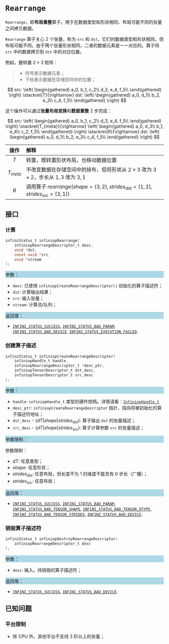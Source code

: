 
# `Rearrange`

`Rearrange`，即**布局重整**算子。用于在数据类型和形状相同、布局可能不同的张量之间拷贝数据。

`Rearrange` 算子关心 2 个张量，称为 `src` 和 `dst`，它们的数据类型和形状相同，但布局可能不同。由于两个张量形状相同，二者的数据元素是一一对应的。算子将 `src` 中的数据拷贝到 `dst` 中的对应位置。

例如，要转置 $2 \times 3$ 矩阵：

> - 符号表示数据元素；
> - 下标表示数据在存储空间中的位置；

$$
src:
\left(
    \begin{gathered}
    a_0, b_1, c_2\\
    d_3, e_4, f_5\\
    \end{gathered}
\right)
\stackrel{T}{\rightarrow}
dst:
\left(
    \begin{gathered}
    a_0, d_1\\
    b_2, e_3\\
    c_4, f_5\\
    \end{gathered}
\right)
$$

这个操作可以通过**张量布局变换**和**数据重整** 2 步完成：

$$
src:
\left(
    \begin{gathered}
    a_0, b_1, c_2\\
    d_3, e_4, f_5\\
    \end{gathered}
\right)
\stackrel{T_{meta}}{\rightarrow}
\left(
    \begin{gathered}
    a_0, d_3\\
    b_1, e_4\\
    c_2, f_5\\
    \end{gathered}
\right)
\stackrel{R}{\rightarrow}
dst:
\left(
    \begin{gathered}
    a_0, d_1\\
    b_2, e_3\\
    c_4, f_5\\
    \end{gathered}
\right)
$$

| 操作 | 解释
|:-:|:-
| $T$ | 转置，既转置形状布局，也移动数据位置
| $T_{meta}$ | 不改变数据在存储空间中的排布，但将形状从 $2 \times 3$ 改为 $3 \times 2$，步长从 $1,3$ 改为 $3,1$
| $R$ | 调用算子 $rearrange(shape=(3,2), strides_{dst}=(1,2),strides_{src}=(3,1))$

## 接口

### 计算

```c
infiniStatus_t infiniopRearrange(
    infiniopRearrangeDescriptor_t desc,
    void *dst,
    const void *src,
    void *stream
);
```

<div style="background-color: lightblue; padding: 1px;"> 参数： </div>

- `desc`:
  已使用 `infiniopCreateRearrangeDescriptor()` 初始化的算子描述符；
- `dst`:
  计算输出结果；
- `src`:
  输入张量；
- `stream`:
  计算流/队列；

<div style="background-color: lightblue; padding: 1px;">  返回值：</div>

- [`INFINI_STATUS_SUCCESS`], [`INFINI_STATUS_BAD_PARAM`], [`INFINI_STATUS_BAD_DEVICE`], [`INFINI_STATUS_EXECUTION_FAILED`].

### 创建算子描述

```c
infiniStatus_t infiniopCreateRearrangeDescriptor(
    infiniopHandle_t handle,
    infiniopRearrangeDescriptor_t *desc_ptr,
    infiniopTensorDescriptor_t dst_desc,
    infiniopTensorDescriptor_t src_desc
);
```

<div style="background-color: lightblue; padding: 1px;"> 参数：</div>

- `handle`:
  `infiniopHandle_t` 类型的硬件控柄。详情请看：[`InfiniopHandle_t`]
- `desc_ptr`:
  `infiniopCreateRearrangeDescriptor` 指针，指向将被初始化的算子描述符地址；
- `dst_desc` - $\{ dT | shape | strides_{dst} \}$:
  算子输出 `dst` 的张量描述；
- `src_desc` - $\{ dT | shape | strides_{src} \}$:
  算子计算参数 `src` 的张量描述；

<div style="background-color: lightblue; padding: 1px;"> 参数限制：</div>

参数限制：

- $dT$: 任意类型；
- $shape$: 任意形状；
- $strides_{dst}$: 任意布局，但长度不为 1 的维度不能含有 0 步长（广播）；
- $strides_{src}$: 任意布局；

<div style="background-color: lightblue; padding: 1px;"> 返回值：</div>

- [`INFINI_STATUS_SUCCESS`], [`INFINI_STATUS_BAD_PARAM`], [`INFINI_STATUS_BAD_TENSOR_SHAPE`], [`INFINI_STATUS_BAD_TENSOR_DTYPE`], [`INFINI_STATUS_BAD_TENSOR_STRIDES`], [`INFINI_STATUS_BAD_DEVICE`].

### 销毁算子描述符

```c
infiniStatus_t infiniopDestroyRearrangeDescriptor(
    infiniopRearrangeDescriptor_t desc
);
```

<div style="background-color: lightblue; padding: 1px;"> 参数： </div>

- `desc`:
  输入。待销毁的算子描述符；

<div style="background-color: lightblue; padding: 1px;"> 返回值： </div>

- [`INFINI_STATUS_SUCCESS`], [`INFINI_STATUS_BAD_DEVICE`].

## 已知问题

### 平台限制

- 除 CPU 外，其他平台不支持 3 阶以上的张量；

[`InfiniopHandle_t`]:/

[`INFINI_STATUS_SUCCESS`]:/
[`INFINI_STATUS_BAD_PARAM`]:/
[`INFINI_STATUS_BAD_DEVICE`]:/
[`INFINI_STATUS_EXECUTION_FAILED`]:/
[`INFINI_STATUS_BAD_TENSOR_SHAPE`]:/
[`INFINI_STATUS_BAD_TENSOR_DTYPE`]:/
[`INFINI_STATUS_BAD_TENSOR_STRIDES`]:/
